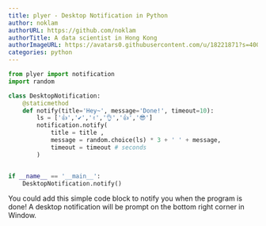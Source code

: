 ```yaml
---
title: plyer - Desktop Notification in Python
author: noklam
authorURL: https://github.com/noklam
authorTitle: A data scientist in Hong Kong
authorImageURL: https://avatars0.githubusercontent.com/u/18221871?s=400&u=0ca734683fc7e41a3565c5591218008af5a77e9b&v=4
categories: python
---
```


```python
from plyer import notification
import random

class DesktopNotification:
    @staticmethod
    def notify(title='Hey~', message='Done!', timeout=10):
        ls = ['👍','✔','✌','👌','👍','😎']
        notification.notify(
            title = title ,
            message = random.choice(ls) * 3 + ' ' + message,
            timeout = timeout # seconds
        )


if __name__ == '__main__':
    DesktopNotification.notify()

```
You could add this simple code block to notify you when the program is done! A desktop notification will be prompt on the bottom right corner in Window.

<!--truncate-->

